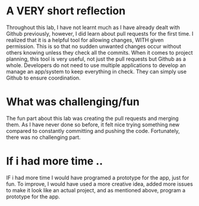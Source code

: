 # A VERY short reflection
Throughout this lab, I have not learnt much as I have already dealt with Github previously, however, I did learn about pull requests for the first time. I realized that it is a helpful tool for allowing changes, WITH given permission. This is so that no sudden unwanted changes occur without others knowing unless they check all the commits. When it comes to project planning, this tool is very useful, not just the pull requests but Github as a whole. Developers do not need to use multiple applications to develop an manage an app/system to keep everything in check. They can simply use Github to ensure coordination. 

# What was challenging/fun
The fun part about this lab was creating the pull requests and merging them. As I have never done so before, it felt nice trying something new compared to constantly committing and pushing the code. Fortunately, there was no challenging part. 

# If i had more time ..
IF i had more time I would have programed a prototype for the app, just for fun. To improve, I would have used a more creative idea, added more issues to make it look like an actual project, and as mentioned above, program a prototype for the app. 
